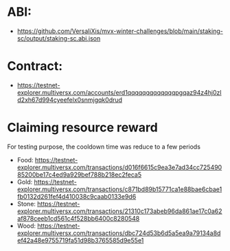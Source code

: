 # ABI:
- https://github.com/VersaliXis/mvx-winter-challenges/blob/main/staking-sc/output/staking-sc.abi.json

# Contract: 
- https://testnet-explorer.multiversx.com/accounts/erd1qqqqqqqqqqqqqpgqaz94z4hj0zld2xh67d994cyeefelx0snmjgqk0drud

# Claiming resource reward
For testing purpose, the cooldown time was reduce to a few periods
- Food: https://testnet-explorer.multiversx.com/transactions/d016f6615c9ea3e7ad34cc72549085200be17c4ed9a929bef788b218ec2feca5
- Gold: https://testnet-explorer.multiversx.com/transactions/c871bd89b15771ca1e88bae6cbae1fb0132d261fef4d410038c9caab0133e9d6
- Stone: https://testnet-explorer.multiversx.com/transactions/21310c173abeb96da861ae17c0a62af878ceeb1cd561c4f528bb6400c8280548
- Wood: https://testnet-explorer.multiversx.com/transactions/dbc724d53b6d5a5ea9a79134a8def42a48e9755719fa51d98b3765585d9e55e1
